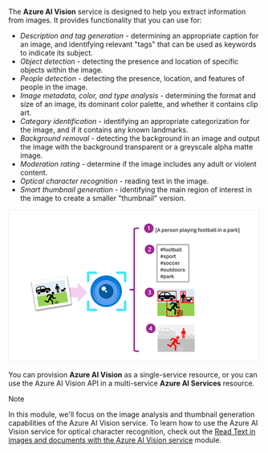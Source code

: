 The **Azure AI Vision** service is designed to help you extract information from images. It provides functionality that you can use for:

- *Description and tag generation* - determining an appropriate caption for an image, and identifying relevant "tags" that can be used as keywords to indicate its subject.
- *Object detection* - detecting the presence and location of specific objects within the image.
- *People detection* - detecting the presence, location, and features of people in the image.
- *Image metadata, color, and type analysis* - determining the format and size of an image, its dominant color palette, and whether it contains clip art.
- *Category identification* - identifying an appropriate categorization for the image, and if it contains any known landmarks.
- *Background removal* - detecting the background in an image and output the image with the background transparent or a greyscale alpha matte image.
- *Moderation rating* - determine if the image includes any adult or violent content.
- *Optical character recognition* - reading text in the image.
- *Smart thumbnail generation* - identifying the main region of interest in the image to create a smaller "thumbnail" version.

![A conceptual image of the Azure AI Vision service](../media/computer-vision.png)

You can provision **Azure AI Vision** as a single-service resource, or you can use the Azure AI Vision API in a multi-service **Azure AI Services** resource.

> [!NOTE]
> In this module, we'll focus on the image analysis and thumbnail generation capabilities of the Azure AI Vision service. To learn how to use the Azure AI Vision service for optical character recognition, check out the [Read Text in images and documents with the Azure AI Vision service](/training/modules/read-text-images-documents-with-computer-vision-service/) module.
